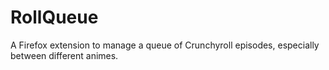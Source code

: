 # RollQueue
A Firefox extension to manage a queue of Crunchyroll episodes, especially between different animes.
